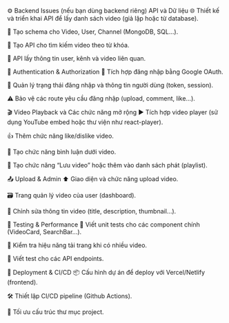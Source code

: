 ⚙️ Backend Issues (nếu bạn dùng backend riêng)
API và Dữ liệu
🌐 Thiết kế và triển khai API để lấy danh sách video (giả lập hoặc từ database).

📄 Tạo schema cho Video, User, Channel (MongoDB, SQL...).

🧾 Tạo API cho tìm kiếm video theo từ khóa.

🧑 API lấy thông tin user, kênh và video liên quan.

🔐 Authentication & Authorization
🔑 Tích hợp đăng nhập bằng Google OAuth.

👤 Quản lý trạng thái đăng nhập và thông tin người dùng (token, session).

⚠️ Bảo vệ các route yêu cầu đăng nhập (upload, comment, like…).

🎬 Video Playback và Các chức năng mở rộng
▶️ Tích hợp video player (sử dụng YouTube embed hoặc thư viện như react-player).

👍 Thêm chức năng like/dislike video.

💬 Tạo chức năng bình luận dưới video.

💾 Tạo chức năng “Lưu video” hoặc thêm vào danh sách phát (playlist).

📤 Upload & Admin
⬆️ Giao diện và chức năng upload video.

🗃️ Trang quản lý video của user (dashboard).

📝 Chỉnh sửa thông tin video (title, description, thumbnail...).

🧪 Testing & Performance
🧪 Viết unit tests cho các component chính (VideoCard, SearchBar...).

🧪 Kiểm tra hiệu năng tải trang khi có nhiều video.

🧪 Viết test cho các API endpoints.

🚀 Deployment & CI/CD
📦 Cấu hình dự án để deploy với Vercel/Netlify (frontend).

🛠️ Thiết lập CI/CD pipeline (Github Actions).

📁 Tối ưu cấu trúc thư mục project.

